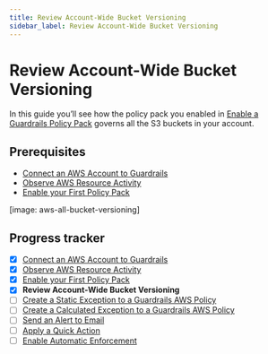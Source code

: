 ```yaml
---
title: Review Account-Wide Bucket Versioning
sidebar_label: Review Account-Wide Bucket Versioning
---
```



# Review Account-Wide Bucket Versioning

In this guide you’ll see how the policy pack you enabled in [Enable a Guardrails Policy Pack](/guardrails/docs/getting-started/getting-started-aws/review-across-account) governs all the S3 buckets in your account.

## Prerequisites

- [Connect an AWS Account to Guardrails](/guardrails/docs/getting-started/getting-started-aws/connect-an-account/)
- [Observe AWS Resource Activity](/guardrails/docs/getting-started/getting-started-aws/observe-aws-activity/)
- [Enable your First Policy Pack](/guardrails/docs/getting-started/getting-started-aws/enable-policy-pack/)


[image: aws-all-bucket-versioning]  
  



## Progress tracker

- [x] [Connect an AWS Account to Guardrails](path)
- [x] [Observe AWS Resource Activity](path)
- [x] [Enable your First Policy Pack](path)
- [x] **Review Account-Wide Bucket Versioning**
- [ ] [Create a Static Exception to a Guardrails AWS Policy](path)
- [ ] [Create a Calculated Exception to a Guardrails AWS Policy](path)
- [ ] [Send an Alert to Email](path)
- [ ] [Apply a Quick Action](path)
- [ ] [Enable Automatic Enforcement](path)
